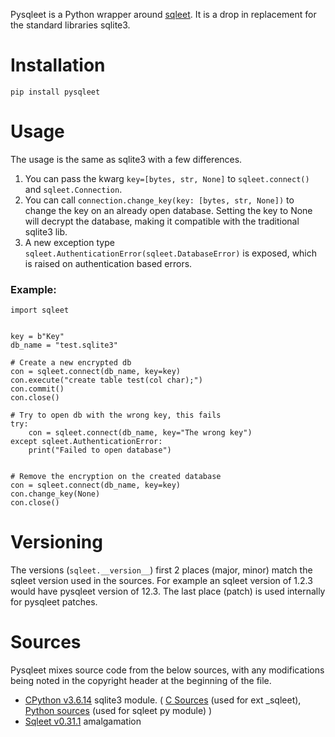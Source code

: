 Pysqleet is a Python wrapper around [sqleet](https://github.com/resilar/sqleet). It is a drop in replacement
for the standard libraries sqlite3. 

# Installation
```pip install pysqleet```

# Usage
The usage is the same as sqlite3 with a few differences.
1. You can pass the kwarg ```key=[bytes, str, None]``` to ```sqleet.connect()``` and ```sqleet.Connection```.
2. You can call ```connection.change_key(key: [bytes, str, None])``` to change the key on an already
   open database. Setting the key to None will decrypt the database, making it compatible with the traditional
   sqlite3 lib.
3. A new exception type ```sqleet.AuthenticationError(sqleet.DatabaseError)``` is exposed, 
   which is raised on authentication based errors.
   
### Example:
```python3
import sqleet


key = b"Key"
db_name = "test.sqlite3"

# Create a new encrypted db
con = sqleet.connect(db_name, key=key)
con.execute("create table test(col char);")
con.commit()
con.close()

# Try to open db with the wrong key, this fails
try:
    con = sqleet.connect(db_name, key="The wrong key")
except sqleet.AuthenticationError:
    print("Failed to open database")    


# Remove the encryption on the created database
con = sqleet.connect(db_name, key=key)
con.change_key(None)
con.close()
```

# Versioning
The versions (```sqleet.__version__```) first 2 places (major, minor) match the sqleet version used in the sources.
For example an sqleet version of 1.2.3 would have pysqleet version of 12.3. The last place (patch) is used
internally for pysqleet patches.

# Sources
Pysqleet mixes source code from the below sources, with any modifications being noted in the copyright header
at the beginning of the file.
- [CPython v3.6.14](https://github.com/python/cpython/releases/tag/v3.6.14) sqlite3 module. (
[C Sources](https://github.com/python/cpython/tree/9a0099d1bf14bce417370aae6d55527417cda354/Modules/_sqlite) (used for ext _sqleet),
[Python sources](https://github.com/python/cpython/tree/9a0099d1bf14bce417370aae6d55527417cda354/Lib/sqlite3) (used for sqleet py module) )
- [Sqleet v0.31.1](https://github.com/resilar/sqleet/releases/tag/v0.31.1) amalgamation
